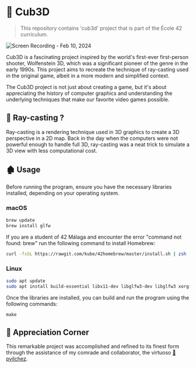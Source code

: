 # 🧊 Cub3D

> This repository contains 'cub3d' project that is part of the École 42 curriculum.

![Screen Recording - Feb 10, 2024](https://github.com/BredyByte/cub3d/assets/81176650/62caeeeb-18d1-46e9-a188-019cf8f778e8)

Cub3D is a fascinating project inspired by the world's first-ever first-person shooter, Wolfenstein 3D, which was a significant pioneer of the genre in the early 1990s. This project aims to recreate the technique of ray-casting used in the original game, albeit in a more modern and simplified context.

The Cub3D project is not just about creating a game, but it's about appreciating the history of computer graphics and understanding the underlying techniques that make our favorite video games possible.

## 🤨 Ray-casting ?
Ray-casting is a rendering technique used in 3D graphics to create a 3D perspective in a 2D map. Back in the day when the computers were not powerful enough to handle full 3D, ray-casting was a neat trick to simulate a 3D view with less computational cost.

## 🏚 Usage
Before running the program, ensure you have the necessary libraries installed, depending on your operating system.

### macOS

```bash
brew update
brew install glfw
```

If you are a student of 42 Málaga and encounter the error "command not found: brew" run the following command to install Homebrew:
```bash
curl -fsSL https://rawgit.com/kube/42homebrew/master/install.sh | zsh
```

### Linux

```bash
sudo apt update
sudo apt install build-essential libx11-dev libglfw3-dev libglfw3 xorg-dev
```

Once the libraries are installed, you can build and run the program using the following commands:

```
make
```

## 🙏 **Appreciation Corner**
   This remarkable project was accomplished and refined to its finest form through the assistance of my comrade and collaborator, the virtuoso [🧮 pvilchez](https://github.com/pablovilchez).
